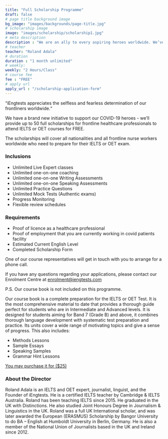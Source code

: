 ```yaml
---
title: "Full Scholarship Programme"
draft: false
# page title background image
bg_image: "images/backgrounds/page-title.jpg"
# scholarship image
image: "images/scholarship/scholarship1.jpg"
# meta description
description : "We are an ally to every aspiring heroes worldwide. We’ve helped thousands of professionals obtain their score requirement. And, we are a home to those who take heroic actions every day and live the community by example; we are here to make iEngtests heroes of the future. We’re here today, we’ll be here tomorrow. iEngtests for the heroes!"
# teacher
teacher: "Roland Adala"
# duration
duration : "1 month unlimited"
# weekly:
weekly: "2 Hours/Class"
# course fee
fee : "FREE"
# apply url
apply_url : "/scholarship-application-form"
---
```


“iEngtests appreciates the selfless and fearless determination of our frontliners worldwide.“

We have a brand new initiative to support our COVID-19 heroes - we’ll provide up to 50 full scholarships for frontline healthcare professionals to attend IELTS or OET courses for FREE.

The scholarships will cover all nationalities and all frontline nurse workers worldwide who need to prepare for their IELTS or OET exam. </p>

### Inclusions


* Unlimited Live Expert classes
* Unlimited one-on-one coaching
* Unlimited one-on-one Writing Assessments
* Unlimited one-on-one Speaking Assessments
* Unlimited Practice Questions
* Unlimited Mock Tests (Authentic exams)
* Progress Monitoring
* Flexible review schedules

### Requirements

* Proof of licence as a healthcare professional
* Proof of employment that you are currently working in covid patients facility
* Estimated Current English Level
* Completed Scholarship Form

One of our course representatives will get in touch with you to arrange for a phone call.

If you have any questions regarding your applications, please contact our Enrolment Centre at [enrolment@iengtests.com](mailto:enrolment@iengtests.com)

P.S. Our course book is not included on this programme.

Our course book is a complete preparation for the IELTS or OET Test. It is the most comprehensive material to date that provides a thorough guide perfect for students who are in Intermediate and Advanced levels. It is designed for students aiming for Band 7 (Grade B) and above, it combines thorough language development with systematic test preparation and practice. Its units cover a wide range of motivating topics and give a sense of progress. This also includes:

* Methods Lessons
* Sample Essays
* Speaking Samples
* Grammar Hint Lessons

[You may purchase it for ($25)](https://iengtests.com/coursebook) 

### About the Director

Roland Adala is an IELTS and OET expert, journalist, linguist, and the Founder of iEngtests. He is a certified IELTS teacher by Cambridge & IELTS Australia. Roland has been teaching IELTS since 2015. He graduated in the UK with Distinctions. He also studied Joint Honours Degree in Journalism & Linguistics in the UK. Roland was a full UK International scholar, and was later awarded the European (ERASMUS) Scholarship by Bangor University to do BA – English at Humboldt University in Berlin, Germany. He is also a member of the National Union of Journalists based in the UK and Ireland since 2012.